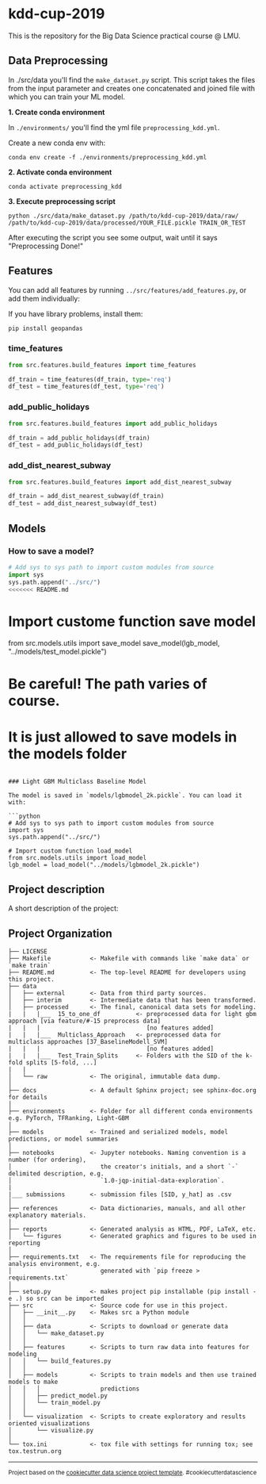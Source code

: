 kdd-cup-2019
==============================
This is the repository for the Big Data Science practical course @ LMU.

## Data Preprocessing

In ./src/data you'll find the ``make_dataset.py`` script. This script takes the files from the input parameter and creates one concatenated and joined file with which you can train your ML model. 

__1. Create conda environment__

In ``./environments/`` you'll find the yml file ``preprocessing_kdd.yml``. 

Create a new conda env with:

```shell
conda env create -f ./environments/preprocessing_kdd.yml
```

__2. Activate conda environment__

```shell
conda activate preprocessing_kdd
```

__3. Execute preprocessing script__

```shell
python ./src/data/make_dataset.py /path/to/kdd-cup-2019/data/raw/ /path/to/kdd-cup-2019/data/processed/YOUR_FILE.pickle TRAIN_OR_TEST
```

After executing the script you see some output, wait until it says "Preprocessing Done!"

## Features

You can add all features by running `../src/features/add_features.py`, or add them individually:

If you have library problems, install them:

```bash
pip install geopandas
```

### time_features

```python
from src.features.build_features import time_features

df_train = time_features(df_train, type='req')
df_test = time_features(df_test, type='req')
```

### add_public_holidays

```python
from src.features.build_features import add_public_holidays

df_train = add_public_holidays(df_train)
df_test = add_public_holidays(df_test)
```

### add_dist_nearest_subway

```python
from src.features.build_features import add_dist_nearest_subway

df_train = add_dist_nearest_subway(df_train)
df_test = add_dist_nearest_subway(df_test)
```

## Models

### How to save a model?

```python
# Add sys to sys path to import custom modules from source
import sys
sys.path.append("../src/")
<<<<<<< README.md
```

# Import custome function save model
from src.models.utils import save_model
save_model(lgb_model, "../models/test_model.pickle")
# Be careful! The path varies of course.
# It is just allowed to save models in the models folder
```

### Light GBM Multiclass Baseline Model

The model is saved in `models/lgbmodel_2k.pickle`. You can load it with:

```python
# Add sys to sys path to import custom modules from source
import sys
sys.path.append("../src/")

# Import custom function load_model
from src.models.utils import load_model
lgb_model = load_model("../models/lgbmodel_2k.pickle")
```

## Project description

A short description of the project:

Project Organization
------------

    ├── LICENSE
    ├── Makefile           <- Makefile with commands like `make data` or `make train`
    ├── README.md          <- The top-level README for developers using this project.
    ├── data
    │   ├── external       <- Data from third party sources.
    │   ├── interim        <- Intermediate data that has been transformed.
    │   ├── processed      <- The final, canonical data sets for modeling.
    |   |   |___  15_to_one_df          <- preprocessed data for light gbm approach [via feature/#-15 preprocess data]
    |   |   |                              [no features added]
    |   |   |___  Multiclass_Approach   <- preprocessed data for multiclass approaches [37_BaselineModell_SVM]
    |   |   |                              [no features added]
    |   |   |___  Test_Train_Splits     <- Folders with the SID of the k-fold splits [5-fold, ...]
    |   |
    │   └── raw            <- The original, immutable data dump.
    │
    ├── docs               <- A default Sphinx project; see sphinx-doc.org for details
    │
    ├── environments       <- Folder for all different conda environments e.g. PyTorch, TFRanking, Light-GBM
    │    
    ├── models             <- Trained and serialized models, model predictions, or model summaries
    │
    ├── notebooks          <- Jupyter notebooks. Naming convention is a number (for ordering),
    │                         the creator's initials, and a short `-` delimited description, e.g.
    │                         `1.0-jqp-initial-data-exploration`.
    |
    |___ submissions       <- submission files [SID, y_hat] as .csv
    │
    ├── references         <- Data dictionaries, manuals, and all other explanatory materials.
    │
    ├── reports            <- Generated analysis as HTML, PDF, LaTeX, etc.
    │   └── figures        <- Generated graphics and figures to be used in reporting
    │
    ├── requirements.txt   <- The requirements file for reproducing the analysis environment, e.g.
    │                         generated with `pip freeze > requirements.txt`
    │
    ├── setup.py           <- makes project pip installable (pip install -e .) so src can be imported
    ├── src                <- Source code for use in this project.
    │   ├── __init__.py    <- Makes src a Python module
    │   │
    │   ├── data           <- Scripts to download or generate data
    │   │   └── make_dataset.py
    │   │
    │   ├── features       <- Scripts to turn raw data into features for modeling
    │   │   └── build_features.py
    │   │
    │   ├── models         <- Scripts to train models and then use trained models to make
    │   │   │                 predictions
    │   │   ├── predict_model.py
    │   │   └── train_model.py
    │   │
    │   └── visualization  <- Scripts to create exploratory and results oriented visualizations
    │       └── visualize.py
    │
    └── tox.ini            <- tox file with settings for running tox; see tox.testrun.org


--------

<p><small>Project based on the <a target="_blank" href="https://drivendata.github.io/cookiecutter-data-science/">cookiecutter data science project template</a>. #cookiecutterdatascience</small></p>
